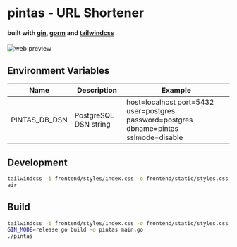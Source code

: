 # pintas - URL Shortener
#### built with [gin](https://github.com/gin-gonic/gin), [gorm](https://github.com/go-gorm/gorm) and [tailwindcss](https://tailwindcss.com/)

![web preview](https://i.imgur.com/AznmuXm.png)

## Environment Variables

| Name | Description | Example |
| --- | --- | --- |
| PINTAS_DB_DSN | PostgreSQL DSN string | host=localhost port=5432 user=postgres password=postgres dbname=pintas sslmode=disable |

## Development

```bash
tailwindcss -i frontend/styles/index.css -o frontend/static/styles.css -w
air
```

## Build

```bash
tailwindcss -i frontend/styles/index.css -o frontend/static/styles.css 
GIN_MODE=release go build -o pintas main.go
./pintas
```
